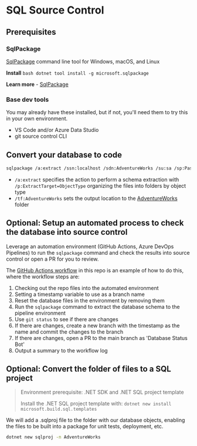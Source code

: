 # SQL Source Control

## Prerequisites

### SqlPackage

[SqlPackage](https://aka.ms/sqlpackage-ref) command line tool for Windows, macOS, and Linux

**Install**
    ```bash
    dotnet tool install -g microsoft.sqlpackage
    ```

**Learn more**
    - [SqlPackage](https://aka.ms/sqlpackage-ref)

### Base dev tools

You may already have these installed, but if not, you'll need them to try this in your own environment.

- VS Code and/or Azure Data Studio
- git source control CLI

## Convert your database to code

```bash
sqlpackage /a:extract /ssn:localhost /sdn:AdventureWorks /su:sa /sp:Passw0rd /stsc:true /tf:AdventureWorks /p:ExtractTarget=ObjectType
```

- `/a:extract` specifies the action to perform a schema extraction with `/p:ExtractTarget=ObjectType` organizing the files into folders by object type
- `/tf:AdventureWorks` sets the output location to the [AdventureWorks](AdventureWorks) folder


## Optional: Setup an automated process to check the database into source control

Leverage an automation environment (GitHub Actions, Azure DevOps Pipelines) to run the `sqlpackage` command and check the results into source control or open a PR for you to review.

The [GitHub Actions workflow](.github/workflows/database-pr.yml) in this repo is an example of how to do this, where the workflow steps are:

1. Checking out the repo files into the automated environment
2. Setting a timestamp variable to use as a branch name
3. Reset the database files in the environment by removing them
4. Run the `sqlpackage` command to extract the database schema to the pipeline environment
5. Use `git status` to see if there are changes
6. If there are changes, create a new branch with the timestamp as the name and commit the changes to the branch
7. If there are changes, open a PR to the main branch as 'Database Status Bot'
8. Output a summary to the workflow log

## Optional: Convert the folder of files to a SQL project


> Environment prerequisite: .NET SDK and .NET SQL project template
>
> Install the .NET SQL project template with: `dotnet new install microsoft.build.sql.templates`

We will add a .sqlproj file to the folder with our database objects, enabling the files to be built into a package for unit tests, deployment, etc.

```bash
dotnet new sqlproj -n AdventureWorks
```